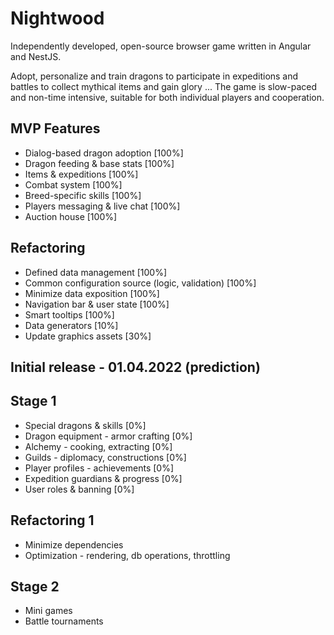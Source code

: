 # Nightwood
Independently developed, open-source browser game written in Angular and NestJS.

Adopt, personalize and train dragons to participate in expeditions and battles to collect mythical items and gain glory ...
The game is slow-paced and non-time intensive, suitable for both individual players and cooperation.

## MVP Features
 - Dialog-based dragon adoption [100%]
 - Dragon feeding & base stats [100%]
 - Items & expeditions [100%]
 - Combat system [100%]
 - Breed-specific skills [100%]
 - Players messaging & live chat [100%]
 - Auction house [100%]

## Refactoring
 - Defined data management [100%]
 - Common configuration source (logic, validation) [100%]
 - Minimize data exposition [100%]
 - Navigation bar & user state [100%]
 - Smart tooltips [100%]
 - Data generators [10%]
 - Update graphics assets [30%]

## Initial release - 01.04.2022 (prediction)

## Stage 1
 - Special dragons & skills [0%]
 - Dragon equipment - armor crafting [0%]
 - Alchemy - cooking, extracting [0%]
 - Guilds - diplomacy, constructions [0%]
 - Player profiles - achievements [0%]
 - Expedition guardians & progress [0%]
 - User roles & banning [0%]


## Refactoring 1
 - Minimize dependencies
 - Optimization - rendering, db operations, throttling

## Stage 2
 - Mini games
 - Battle tournaments
